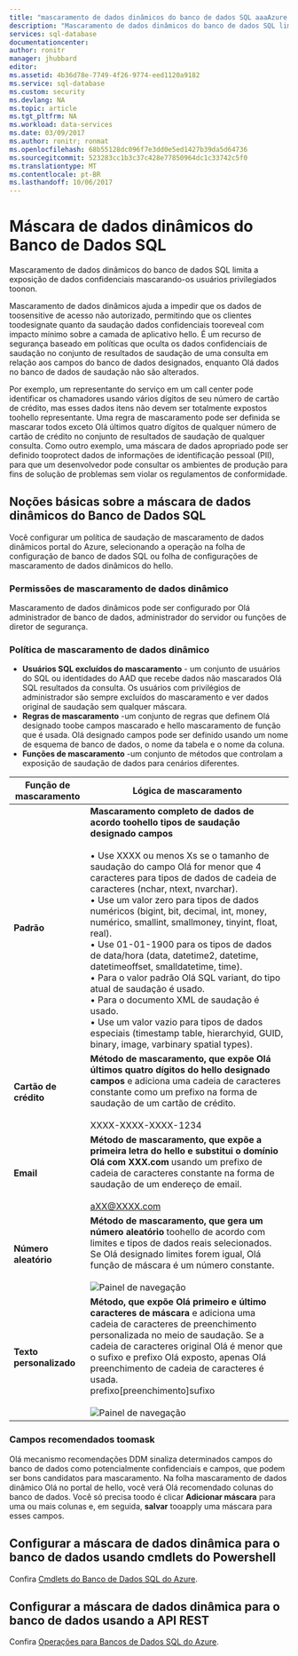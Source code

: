 ```yaml
---
title: "mascaramento de dados dinâmicos do banco de dados SQL aaaAzure | Documentos da Microsoft"
description: "Mascaramento de dados dinâmicos do banco de dados SQL limita a exposição de dados confidenciais mascarando-os usuários privilegiados toonon"
services: sql-database
documentationcenter: 
author: ronitr
manager: jhubbard
editor: 
ms.assetid: 4b36d78e-7749-4f26-9774-eed1120a9182
ms.service: sql-database
ms.custom: security
ms.devlang: NA
ms.topic: article
ms.tgt_pltfrm: NA
ms.workload: data-services
ms.date: 03/09/2017
ms.author: ronitr; ronmat
ms.openlocfilehash: 68b55128dc096f7e3dd0e5ed1427b39da5d64736
ms.sourcegitcommit: 523283cc1b3c37c428e77850964dc1c33742c5f0
ms.translationtype: MT
ms.contentlocale: pt-BR
ms.lasthandoff: 10/06/2017
---
```

# <a name="sql-database-dynamic-data-masking"></a>Máscara de dados dinâmicos do Banco de Dados SQL

Mascaramento de dados dinâmicos do banco de dados SQL limita a exposição de dados confidenciais mascarando-os usuários privilegiados toonon. 

Mascaramento de dados dinâmicos ajuda a impedir que os dados de toosensitive de acesso não autorizado, permitindo que os clientes toodesignate quanto da saudação dados confidenciais tooreveal com impacto mínimo sobre a camada de aplicativo hello. É um recurso de segurança baseado em políticas que oculta os dados confidenciais de saudação no conjunto de resultados de saudação de uma consulta em relação aos campos do banco de dados designados, enquanto Olá dados no banco de dados de saudação não são alterados.

Por exemplo, um representante do serviço em um call center pode identificar os chamadores usando vários dígitos de seu número de cartão de crédito, mas esses dados itens não devem ser totalmente expostos toohello representante. Uma regra de mascaramento pode ser definida se mascarar todos exceto Olá últimos quatro dígitos de qualquer número de cartão de crédito no conjunto de resultados de saudação de qualquer consulta. Como outro exemplo, uma máscara de dados apropriado pode ser definido tooprotect dados de informações de identificação pessoal (PII), para que um desenvolvedor pode consultar os ambientes de produção para fins de solução de problemas sem violar os regulamentos de conformidade.

## <a name="sql-database-dynamic-data-masking-basics"></a>Noções básicas sobre a máscara de dados dinâmicos do Banco de Dados SQL
Você configurar um política de saudação de mascaramento de dados dinâmicos portal do Azure, selecionando a operação na folha de configuração de banco de dados SQL ou folha de configurações de mascaramento de dados dinâmicos do hello.

### <a name="dynamic-data-masking-permissions"></a>Permissões de mascaramento de dados dinâmico
Mascaramento de dados dinâmicos pode ser configurado por Olá administrador de banco de dados, administrador do servidor ou funções de diretor de segurança.

### <a name="dynamic-data-masking-policy"></a>Política de mascaramento de dados dinâmico
* **Usuários SQL excluídos do mascaramento** - um conjunto de usuários do SQL ou identidades do AAD que recebe dados não mascarados Olá SQL resultados da consulta. Os usuários com privilégios de administrador são sempre excluídos do mascaramento e ver dados original de saudação sem qualquer máscara.
* **Regras de mascaramento** -um conjunto de regras que definem Olá designado toobe campos mascarado e hello mascaramento de função que é usada. Olá designado campos pode ser definido usando um nome de esquema de banco de dados, o nome da tabela e o nome da coluna.
* **Funções de mascaramento** -um conjunto de métodos que controlam a exposição de saudação de dados para cenários diferentes.

| Função de mascaramento | Lógica de mascaramento |
| --- | --- |
| **Padrão** |**Mascaramento completo de dados de acordo toohello tipos de saudação designado campos**<br/><br/>• Use XXXX ou menos Xs se o tamanho de saudação do campo Olá for menor que 4 caracteres para tipos de dados de cadeia de caracteres (nchar, ntext, nvarchar).<br/>• Use um valor zero para tipos de dados numéricos (bigint, bit, decimal, int, money, numérico, smallint, smallmoney, tinyint, float, real).<br/>• Use 01-01-1900 para os tipos de dados de data/hora (data, datetime2, datetime, datetimeoffset, smalldatetime, time).<br/>• Para o valor padrão Olá SQL variant, do tipo atual de saudação é usado.<br/>• Para o documento XML de saudação <masked/> é usado.<br/>• Use um valor vazio para tipos de dados especiais (timestamp table, hierarchyid, GUID, binary, image, varbinary spatial types). |
| **Cartão de crédito** |**Método de mascaramento, que expõe Olá últimos quatro dígitos do hello designado campos** e adiciona uma cadeia de caracteres constante como um prefixo na forma de saudação de um cartão de crédito.<br/><br/>XXXX-XXXX-XXXX-1234 |
| **Email** |**Método de mascaramento, que expõe a primeira letra do hello e substitui o domínio Olá com XXX.com** usando um prefixo de cadeia de caracteres constante na forma de saudação de um endereço de email.<br/><br/>aXX@XXXX.com |
| **Número aleatório** |**Método de mascaramento, que gera um número aleatório** toohello de acordo com limites e tipos de dados reais selecionados. Se Olá designado limites forem igual, Olá função de máscara é um número constante.<br/><br/>![Painel de navegação](./media/sql-database-dynamic-data-masking-get-started/1_DDM_Random_number.png) |
| **Texto personalizado** |**Método, que expõe Olá primeiro e último caracteres de máscara** e adiciona uma cadeia de caracteres de preenchimento personalizada no meio de saudação. Se a cadeia de caracteres original Olá é menor que o sufixo e prefixo Olá exposto, apenas Olá preenchimento de cadeia de caracteres é usada. <br/>prefixo[preenchimento]sufixo<br/><br/>![Painel de navegação](./media/sql-database-dynamic-data-masking-get-started/2_DDM_Custom_text.png) |

<a name="Anchor1"></a>

### <a name="recommended-fields-toomask"></a>Campos recomendados toomask
Olá mecanismo recomendações DDM sinaliza determinados campos do banco de dados como potencialmente confidenciais e campos, que podem ser bons candidatos para mascaramento. Na folha mascaramento de dados dinâmico Olá no portal de hello, você verá Olá recomendado colunas do banco de dados. Você só precisa toodo é clicar **Adicionar máscara** para uma ou mais colunas e, em seguida, **salvar** tooapply uma máscara para esses campos.

## <a name="set-up-dynamic-data-masking-for-your-database-using-powershell-cmdlets"></a>Configurar a máscara de dados dinâmica para o banco de dados usando cmdlets do Powershell
Confira [Cmdlets do Banco de Dados SQL do Azure](https://msdn.microsoft.com/library/azure/mt574084.aspx).

## <a name="set-up-dynamic-data-masking-for-your-database-using-rest-api"></a>Configurar a máscara de dados dinâmica para o banco de dados usando a API REST
Confira [Operações para Bancos de Dados SQL do Azure](https://msdn.microsoft.com/library/dn505719.aspx).

